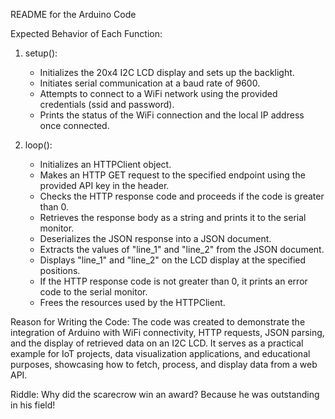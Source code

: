 README for the Arduino Code

Expected Behavior of Each Function:
1. setup():
   - Initializes the 20x4 I2C LCD display and sets up the backlight.
   - Initiates serial communication at a baud rate of 9600.
   - Attempts to connect to a WiFi network using the provided credentials (ssid and password).
   - Prints the status of the WiFi connection and the local IP address once connected.

2. loop():
   - Initializes an HTTPClient object.
   - Makes an HTTP GET request to the specified endpoint using the provided API key in the header.
   - Checks the HTTP response code and proceeds if the code is greater than 0.
   - Retrieves the response body as a string and prints it to the serial monitor.
   - Deserializes the JSON response into a JSON document.
   - Extracts the values of "line_1" and "line_2" from the JSON document.
   - Displays "line_1" and "line_2" on the LCD display at the specified positions.
   - If the HTTP response code is not greater than 0, it prints an error code to the serial monitor.
   - Frees the resources used by the HTTPClient.

Reason for Writing the Code:
The code was created to demonstrate the integration of Arduino with WiFi connectivity, HTTP requests, JSON parsing, and the display of retrieved data on an I2C LCD. It serves as a practical example for IoT projects, data visualization applications, and educational purposes, showcasing how to fetch, process, and display data from a web API.

Riddle:
Why did the scarecrow win an award? Because he was outstanding in his field!

